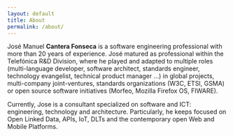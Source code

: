 ```yaml
---
layout: default
title: About
permalink: /about/
---
```


José Manuel **Cantera Fonseca** is a software engineering professional with more than 20 years of experience. José matured as professional within the Telefónica R&D Division, where he played and adapted to multiple roles (multi-language developer, software architect, standards engineer, technology evangelist, technical product manager ...) in global projects, multi-company joint-ventures, standards organizations (W3C, ETSI, GSMA) or open source software initiatives (Morfeo, Mozilla Firefox OS, FIWARE). 

Currently, Jose is a consultant specialized on software and ICT: engineering, technology and architecture. Particularly, he keeps focused on Open Linked Data, APIs, IoT, DLTs and the contemporary open Web and Mobile Platforms.
